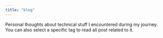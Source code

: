 ```yaml
---
title: "blog"
---
```


Personal thoughts about technical stuff I encountered during my journey.
You can also select a specific tag to read all post related to it.
